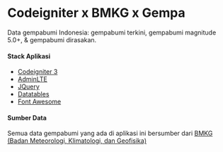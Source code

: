 # Codeigniter x BMKG x Gempa

Data gempabumi Indonesia: gempabumi terkini, gempabumi magnitude 5.0+, &amp; gempabumi dirasakan.

#### Stack Aplikasi

- [Codeigniter 3](https://codeigniter.com/)
- [AdminLTE](https://adminlte.io/)
- [JQuery](https://jquery.com/)
- [Datatables](https://datatables.net/)
- [Font Awesome](https://fontawesome.com/)

#### Sumber Data

Semua data gempabumi yang ada di aplikasi ini bersumber dari [BMKG (Badan Meteorologi, Klimatologi, dan Geofisika)](https://data.bmkg.go.id/gempabumi/)
